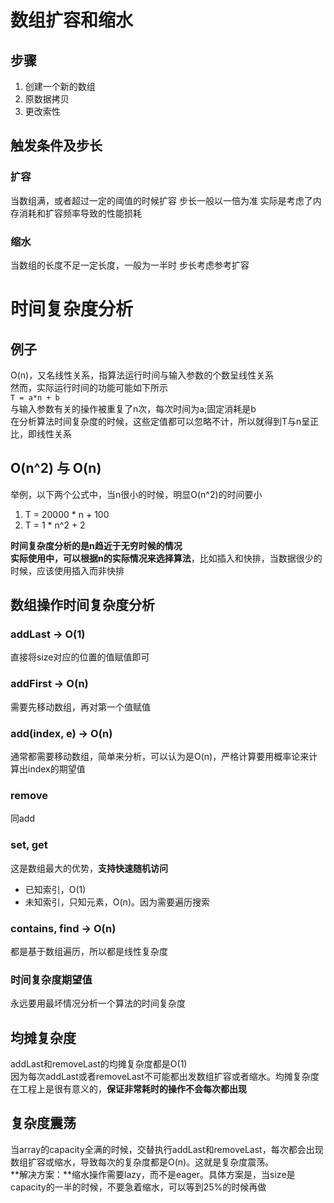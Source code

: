 # 数组扩容和缩水
## 步骤
1. 创建一个新的数组
2. 原数据拷贝
3. 更改索性

## 触发条件及步长
### 扩容
当数组满，或者超过一定的阈值的时候扩容
步长一般以一倍为准
实际是考虑了内存消耗和扩容频率导致的性能损耗
### 缩水
当数组的长度不足一定长度，一般为一半时
步长考虑参考扩容

# 时间复杂度分析
## 例子
O(n)，又名线性关系，指算法运行时间与输入参数的个数呈线性关系  
然而，实际运行时间的功能可能如下所示  
`T = a*n + b`  
与输入参数有关的操作被重复了n次，每次时间为a;固定消耗是b  
在分析算法时间复杂度的时候，这些定值都可以忽略不计，所以就得到T与n呈正比，即线性关系
## O(n^2) 与 O(n)
举例，以下两个公式中，当n很小的时候，明显O(n^2)的时间要小  
1. T = 20000 * n + 100    
2. T = 1 * n^2 + 2  

**时间复杂度分析的是n趋近于无穷时候的情况**  
**实际使用中，可以根据n的实际情况来选择算法**，比如插入和快排，当数据很少的时候，应该使用插入而非快排
## 数组操作时间复杂度分析
### addLast -> O(1)
直接将size对应的位置的值赋值即可
### addFirst -> O(n)
需要先移动数组，再对第一个值赋值
### add(index, e) -> O(n)
通常都需要移动数组，简单来分析，可以认为是O(n)，严格计算要用概率论来计算出index的期望值
### remove
同add
### set, get
这是数组最大的优势，**支持快速随机访问**
- 已知索引，O(1)
- 未知索引，只知元素，O(n)。因为需要遍历搜索

### contains, find -> O(n)
都是基于数组遍历，所以都是线性复杂度
### 时间复杂度期望值
永远要用最坏情况分析一个算法的时间复杂度
## 均摊复杂度
addLast和removeLast的均摊复杂度都是O(1)  
因为每次addLast或者removeLast不可能都出发数组扩容或者缩水。均摊复杂度在工程上是很有意义的，**保证非常耗时的操作不会每次都出现**
## 复杂度震荡
当array的capacity全满的时候，交替执行addLast和removeLast，每次都会出现数组扩容或缩水，导致每次的复杂度都是O(n)。这就是复杂度震荡。  
**解决方案：**缩水操作需要lazy，而不是eager。具体方案是，当size是capacity的一半的时候，不要急着缩水，可以等到25%的时候再做